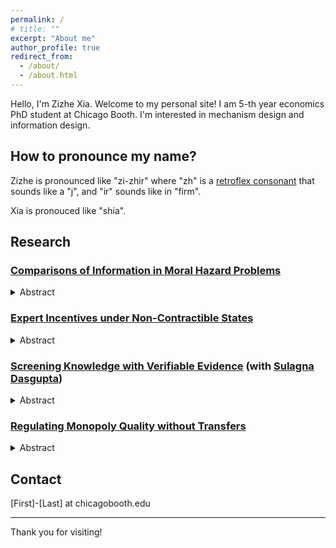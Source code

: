 ```yaml
---
permalink: /
# title: ""
excerpt: "About me"
author_profile: true
redirect_from: 
  - /about/
  - /about.html
---
```



Hello, I'm Zizhe Xia. Welcome to my personal site! I am 5-th year economics PhD student at Chicago Booth. I'm interested in mechanism design and information design.

## How to pronounce my name?

Zizhe is pronounced like "zi-zhir" where "zh" is a [retroflex consonant](https://en.wikipedia.org/wiki/Retroflex_consonant) that sounds like a "j", and "ir" sounds like in "firm". 

Xia is pronouced like "shia".

## Research
   
### **[Comparisons of Information in Moral Hazard Problems](https://arxiv.org/abs/2507.12476)**
<details>
    <summary>Abstract</summary>
    I use a novel geometric approach to compare information in moral hazard problems. I study three nested geometric orders on information, namely the column space, the conic span, and the zonotope orders. The orders are defined by the inclusion of the column space, the conic span, and the zonotope of the matrices representing the experiments. For each order, I establish four equivalent characterizations – (i) inclusion of polyhedral sets of feasible state dependent utilities, (ii) matrix factorization, (iii) posterior belief distributions, and (iv) classes of moral hazard problems. The column space order characterizes the comparison of feasibility in all moral hazard problems. The conic span order characterizes the comparison of costs in all moral hazard problems with a risk neutral agent and limited liability. The zonotope order characterizes the comparison of costs in all moral hazard problems when the agent can have any utility exhibiting risk aversion.
</details>

### **[Expert Incentives under Non-Contractible States](https://arxiv.org/abs/2508.10170)**
<details>
    <summary>Abstract</summary>
    Abstract I study whether and which expert incentives can be provided at what cost when the states of the world become non-contractible, but there is some noisy observation about the states that can be contracted upon. A principal hires an agent to acquire costly information about the states, but it is not possible to pay the agent based on the realized states. Instead, the principal has access to a noisy (Blackwell) experiment about the states, and can pay bonuses based on its realization. The agent is risk neutral and protected by limited liability. I completely characterize what the principal can incentivize the agent to learn, and how to design contracts to minimize the costs to provide such incentives. I then study which contractible information is always better at incentive provision. This gives rise to a novel order on information. In the binary-binary case, this order is characterized by larger differences in the likelihood ratios of the two realizations. My results provide insights into what information is better for evaluating expert predictions. 
</details>

### **[Screening Knowledge with Verifiable Evidence](https://zizhe-xia.github.io/files/papers/Hiring_with_Evidence_Feb2025.pdf)** (with [Sulagna Dasgupta](https://sites.google.com/view/sulagna)) 
<details>
    <summary>Abstract</summary>
    A principal seeks to screen an agent based on his demonstrable knowledge of a subject
     matter, modeled as a binary state. The agent learns about the state through two kinds of
    opposing verifiable signals, each kind providing evidence in favor of one of the states. A good
    quality agent has an evidence structure which is more informative than a bad quality one. In
    a symmetric setting, we show that under the optimal test, regardless of whether the agent can
    predict the state correctly, he is failed if the amount of evidence he is able to show is below a
    threshold. Conditional on providing evidence above this threshold, the agent is passed based on
    a simple True-False test – i.e., if and only if he gives the correct answer. We see this result as
    rationalizing a common test structure where test-takers are given credit for giving the correct
    answer only if they show a minimal amount of data, arguments, or steps, in support of their
    answer. We prove the results by identifying a connection to the optimal transport problem and
    leveraging it to show the existence of an appropriate virtual value function.
</details>

### **[Regulating Monopoly Quality without Transfers](http://ssrn.com/abstract=5390550)**
<details>
    <summary>Abstract</summary>
    I study the extent to which a regulator can correct monopolistic distortions using quality and coverage regulations in the presence of asymmetric cost information. I characterize the optimal regulations that maximize the weighted surplus. When the monopolist tends to be inefficient, the optimal regulations entail setting a minimum quality standard (MQS) coupled with the universal coverage requirement. When the monopolist tends to be efficient, the optimal regulations set a quality cap for certain types. The monopolist is asked to either provide the maximum quality for all consumers, or he is not allowed to serve qualities above a certain level. If the regulator places enough welfare weight on monopoly profits, it is optimal to impose no regulation. In general, the optimal regulations feature both an MQS and a quality cap, and can be implemented with a regulatory menu offering at most three options. Additionally, I show that the regulator grants more flexibility to the monopolist as the welfare weight on monopoly profits increases. 
</details>

## Contact

[First]-[Last] at chicagobooth.edu

---

Thank you for visiting!

